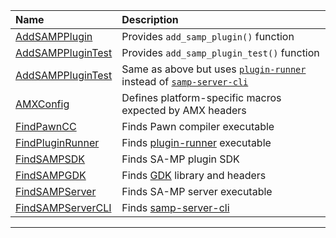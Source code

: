 Name                                         | Description
:--------------------------------------------|:--------------------------------------------------------
[AddSAMPPlugin](AddSAMPPlugin.cmake)         | Provides `add_samp_plugin()` function
[AddSAMPPluginTest](AddSAMPPluginTest.cmake) | Provides `add_samp_plugin_test()` function
[AddSAMPPluginTest](AddSAMPPluginTest.cmake) | Same as above but uses [`plugin-runner`][plugin-runner] instead of [`samp-server-cli`][samp-server-cli]
[AMXConfig](AMXConfig.cmake)                 | Defines platform-specific macros expected by AMX headers
[FindPawnCC](FindPawnCC.cmake)               | Finds Pawn compiler executable
[FindPluginRunner](FindPluginRunner.cmake)   | Finds [plugin-runner][plugin-runner] executable
[FindSAMPSDK](FindSAMPSDK.cmake)             | Finds SA-MP plugin SDK
[FindSAMPGDK](FindSAMPGDK.cmake)             | Finds [GDK][sampgdk] library and headers
[FindSAMPServer](FindSAMPServer.cmake)       | Finds SA-MP server executable
[FindSAMPServerCLI](FindSAMPServerCLI.cmake) | Finds [samp-server-cli][samp-server-cli]
-------------------------------------------------------------------------------------------------------

[sampgdk]: https://github.com/Zeex/sampgdk
[samp-server-cli]: https://github.com/Zeex/samp-server-cli
[plugin-runner]: https://github.com/Zeex/plugin-runner

